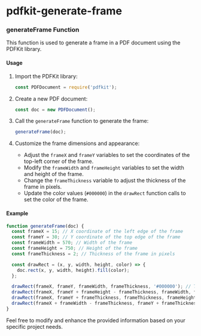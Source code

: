 # pdfkit-generate-frame

### generateFrame Function

This function is used to generate a frame in a PDF document using the PDFKit library.

#### Usage

1. Import the PDFKit library:

   ```javascript
   const PDFDocument = require('pdfkit');
   ```

2. Create a new PDF document:

   ```javascript
   const doc = new PDFDocument();
   ```

3. Call the `generateFrame` function to generate the frame:

   ```javascript
   generateFrame(doc);
   ```

4. Customize the frame dimensions and appearance:

   - Adjust the `frameX` and `frameY` variables to set the coordinates of the top-left corner of the frame.
   - Modify the `frameWidth` and `frameHeight` variables to set the width and height of the frame.
   - Change the `frameThickness` variable to adjust the thickness of the frame in pixels.
   - Update the color values (`#000000`) in the `drawRect` function calls to set the color of the frame.

#### Example

```javascript
function generateFrame(doc) {
  const frameX = 15; // X coordinate of the left edge of the frame
  const frameY = 30; // Y coordinate of the top edge of the frame
  const frameWidth = 570; // Width of the frame
  const frameHeight = 750; // Height of the frame
  const frameThickness = 2; // Thickness of the frame in pixels

  const drawRect = (x, y, width, height, color) => {
    doc.rect(x, y, width, height).fill(color);
  };

  drawRect(frameX, frameY, frameWidth, frameThickness, '#000000'); // Top frame
  drawRect(frameX, frameY + frameHeight - frameThickness, frameWidth, frameThickness, '#000000'); // Bottom frame
  drawRect(frameX, frameY + frameThickness, frameThickness, frameHeight - 2 * frameThickness, '#000000'); // Left frame
  drawRect(frameX + frameWidth - frameThickness, frameY + frameThickness, frameThickness, frameHeight - 2 * frameThickness, '#000000'); // Right frame
}
```

Feel free to modify and enhance the provided information based on your specific project needs.

